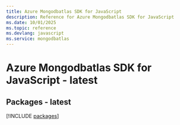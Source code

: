 ```yaml
---
title: Azure Mongodbatlas SDK for JavaScript
description: Reference for Azure Mongodbatlas SDK for JavaScript
ms.date: 10/01/2025
ms.topic: reference
ms.devlang: javascript
ms.service: mongodbatlas
---
```

# Azure Mongodbatlas SDK for JavaScript - latest
## Packages - latest
[!INCLUDE [packages](mongodbatlas-index.md)]